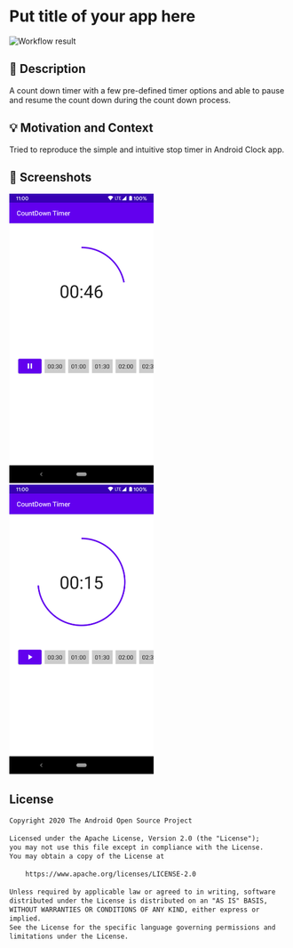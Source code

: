 # Put title of your app here

<!--- Replace <OWNER> with your Github Username and <REPOSITORY> with the name of your repository. -->
<!--- You can find both of these in the url bar when you open your repository in github. -->
![Workflow result](https://github.com/sivabalansiva/CountDown/workflows/Check/badge.svg)


## :scroll: Description
<!--- Describe your app in one or two sentences -->
A count down timer with a few pre-defined timer options and able to pause and resume the count down
during the count down process.


## :bulb: Motivation and Context
<!--- Optionally point readers to interesting parts of your submission. -->
<!--- What are you especially proud of? -->
Tried to reproduce the simple and intuitive stop timer in Android Clock app.


## :camera_flash: Screenshots
<!-- You can add more screenshots here if you like -->
<img src="/results/screenshot_1.png" width="260">&emsp;<img src="/results/screenshot_2.png" width="260">

## License
```
Copyright 2020 The Android Open Source Project

Licensed under the Apache License, Version 2.0 (the "License");
you may not use this file except in compliance with the License.
You may obtain a copy of the License at

    https://www.apache.org/licenses/LICENSE-2.0

Unless required by applicable law or agreed to in writing, software
distributed under the License is distributed on an "AS IS" BASIS,
WITHOUT WARRANTIES OR CONDITIONS OF ANY KIND, either express or implied.
See the License for the specific language governing permissions and
limitations under the License.
```